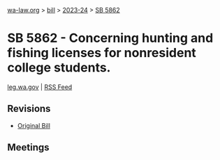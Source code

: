 [wa-law.org](/) > [bill](/bill/) > [2023-24](/bill/2023-24/) > [SB 5862](/bill/2023-24/sb/5862/)

# SB 5862 - Concerning hunting and fishing licenses for nonresident college students.
[leg.wa.gov](https://app.leg.wa.gov/billsummary?BillNumber=5862&Year=2023&Initiative=false) | [RSS Feed](./rss.xml)

## Revisions
* [Original Bill](1/)

## Meetings